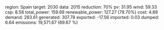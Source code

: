 region: Spain
target: 2030
data: 2015
reduction: 70%
pv: 31.95
wind: 59.33
csp: 8.58
total_power: 159.69
renewable_power: 127.27 (79.70%)
cost: 4.89
demand: 283.61
generated: 307.78
exported: -17.56
imported: 0.03
dumped: 6.64
emissions: 19,571.67 (69.67 %)
